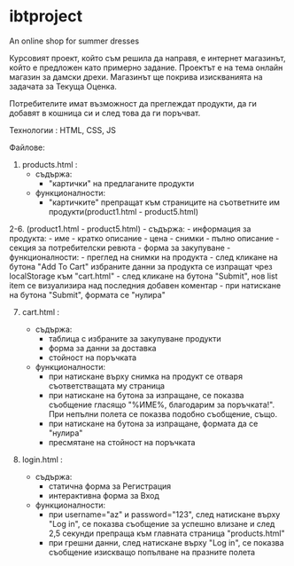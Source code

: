 # ibtproject
An online shop for summer dresses

Курсовият проект, който съм решилa да направя, е интернет магазинът, който е предложен като примерно задание.
Проектът е на тема онлайн магазин за дамски дрехи. Магазинът ще покрива изискванията на задачата за Текуща Оценка.

Потребителите имат възможност да преглеждат продукти, да ги добавят в кошница си и след това да ги поръчват.

Технологии : HTML, CSS, JS


Файлове:

1. products.html :
	- съдържа:
		- "картички" на предлаганите продукти
	- функционалности:
		- "картичките" препращат към страниците на съответните им продукти(product1.html - product5.html)
		
2-6. (product1.html - product5.html)
	- съдържа:
		- информация за продукта: 
			- име
			- кратко описание
			- цена
			- снимки
			- пълно описание
		- секция за потребителски ревюта
		- форма за закупуване
	- функционалности:
		- преглед на снимки на продукта
		- след кликане на бутона "Add To Cart" избраните данни за продукта се изпращат чрез localStorage към "cart.html"
		- след кликане на бутона "Submit", нов list item се визуализира над последния добавен коментар
		- при натискане на бутона "Submit", формата се "нулира"
		
7. cart.html :
	- съдържа:
		- таблица с избраните за закупуване продукти
		- форма за данни за доставка
		- стойност на поръчката
	- функционалности:
		- при натискане върху снимка на продукт се отваря съответстващата му страница
		- при натискане на бутона за изпращане, се показва съобщение гласящо "%ИМЕ%, благодарим за поръчката!". При непълни полета се показва подобно съобщение, също.
		- при натискане на бутона за изпращане, формата да се "нулира"
		- пресмятане на стойност на поръчката
		
8. login.html :
	- съдържа:
		- статична форма за Регистрация
		- интерактивна форма за Вход
	- функционалности:
		- при username="az" и password="123", след натискане върху "Log in", се показва съобщение за успешно влизане и след 2,5 секунди препраща към главната страница "products.html"
		- при грешни данни, след натискане върху "Log in", се показва съобщение изискващо попълване на празните полета
